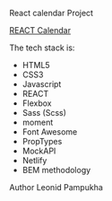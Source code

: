 React calendar Project

[REACT Calendar](https://voluble-melba-48e2db.netlify.app/)

The tech stack is:

- HTML5
- CSS3
- Javascript
- REACT
- Flexbox
- Sass (Scss)
- moment
- Font Awesome
- PropTypes
- MockAPI
- Netlify
- BEM methodology

Author Leonid Pampukha